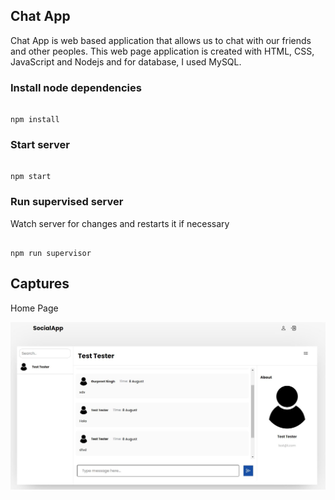 ## Chat App

Chat App is web based application that allows us to chat with our friends and other peoples. This web page application is created with HTML, CSS, JavaScript and Nodejs and for database, I used MySQL.

### Install node dependencies

```

npm install

```

### Start server

```

npm start

```

### Run supervised server

Watch server for changes and restarts it if necessary

```

npm run supervisor
```

## Captures

Home Page

![Photos](public/images/gitCap/Preview0.JPG)
